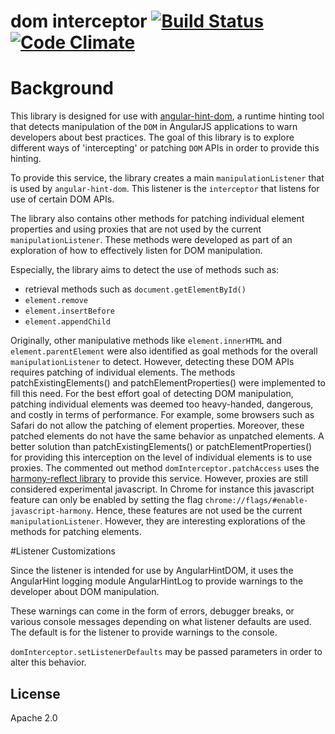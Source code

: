 # dom interceptor [![Build Status](https://travis-ci.org/angular/dom-interceptor.svg?branch=master)](https://travis-ci.org/angular/dom-interceptor) [![Code Climate](https://codeclimate.com/github/angular/dom-interceptor/badges/gpa.svg)](https://codeclimate.com/github/angular/dom-interceptor)

# Background

This library is designed for use with [angular-hint-dom](https://github.com/angular/angular-hint-dom), a runtime hinting tool that detects manipulation of the `DOM` in AngularJS applications to warn developers about best practices. The goal of this
library is to explore different ways of 'intercepting' or patching `DOM` APIs in order to provide this hinting.

To provide this service, the library creates a main `manipulationListener` that is used by `angular-hint-dom`. This listener is the `interceptor` that listens for use of certain DOM APIs.

The library also contains other methods for patching individual element properties and using proxies that are not used by the current `manipulationListener`. These methods were developed as part of an exploration of how to effectively listen for DOM manipulation.

Especially, the library aims to detect the use of methods such as:
  - retrieval methods such as `document.getElementById()`
  - `element.remove`
  - `element.insertBefore`
  - `element.appendChild`

Originally, other manipulative methods like `element.innerHTML` and `element.parentElement` were also identified as goal methods for the overall `manipulationListener` to detect. However, detecting these DOM APIs requires patching of individual elements. The methods patchExistingElements() and patchElementProperties() were implemented to fill this need. For the best effort goal
of detecting DOM manipulation, patching individual elements was deemed too heavy-handed, dangerous, and costly in terms of performance. For example, some browsers such
as Safari do not allow the patching of element properties. Moreover, these patched elements do not have the same behavior as unpatched elements. A better solution than
patchExistingElements() or patchElementProperties() for providing this interception on
the level of individual elements is to use proxies. The commented out method `domInterceptor.patchAccess` uses the [harmony-reflect library](https://github.com/tvcutsem/harmony-reflect) to provide this service. However, proxies are still considered experimental javascript. In Chrome for instance this javascript feature can only be enabled by setting the flag `chrome://flags/#enable-javascript-harmony`. Hence, these features are not used be the current `manipulationListener`. However, they are interesting explorations of the methods for patching elements.

#Listener Customizations

Since the listener is intended for use by AngularHintDOM, it uses
the AngularHint logging module AngularHintLog to provide warnings
to the developer about DOM manipulation.

These warnings can come in the form of errors, debugger breaks, or various console messages depending on what listener defaults are used. The default is for the listener to provide warnings to the console.

`domInterceptor.setListenerDefaults` may be passed parameters in order to alter this behavior.

## License
Apache 2.0
